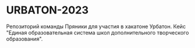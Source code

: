 # URBATON-2023
Репозиторий команды Пряники для участия в хакатоне Урбатон.
Кейс "Единая образовательная система школ дополнительного творческого образования".
